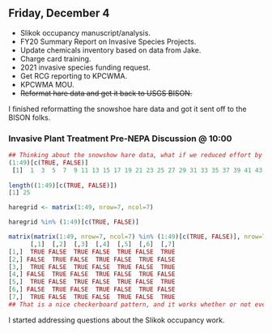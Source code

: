 
## Friday, December 4

* Slikok occupancy manuscript/analysis.
* FY20 Summary Report on Invasive Species Projects.
* Update chemicals inventory based on data from Jake.
* Charge card training.
* 2021 invasive species funding request.
* Get RCG reporting to KPCWMA.
* KPCWMA MOU.
* ~~Reformat hare data and get it back to USGS BISON.~~

I finished reformatting the snowshoe hare data and got it sent off to the BISON folks.

### Invasive Plant Treatment Pre-NEPA Discussion @ 10:00

```r
## Thinking about the snowshow hare data, what if we reduced effort by sampling every other plot?
(1:49)[c(TRUE, FALSE)]
 [1]  1  3  5  7  9 11 13 15 17 19 21 23 25 27 29 31 33 35 37 39 41 43 45 47 49
 
length((1:49)[c(TRUE, FALSE)])
[1] 25 

haregrid <- matrix(1:49, nrow=7, ncol=7)

haregrid %in% (1:49)[c(TRUE, FALSE)]

matrix(matrix(1:49, nrow=7, ncol=7) %in% (1:49)[c(TRUE, FALSE)], nrow=7, ncol=7)
      [,1]  [,2]  [,3]  [,4]  [,5]  [,6]  [,7]
[1,]  TRUE FALSE  TRUE FALSE  TRUE FALSE  TRUE
[2,] FALSE  TRUE FALSE  TRUE FALSE  TRUE FALSE
[3,]  TRUE FALSE  TRUE FALSE  TRUE FALSE  TRUE
[4,] FALSE  TRUE FALSE  TRUE FALSE  TRUE FALSE
[5,]  TRUE FALSE  TRUE FALSE  TRUE FALSE  TRUE
[6,] FALSE  TRUE FALSE  TRUE FALSE  TRUE FALSE
[7,]  TRUE FALSE  TRUE FALSE  TRUE FALSE  TRUE
## That is a nice checkerboard pattern, and it works whether or not even-numbered columns are inverted.

```
I started addressing questions about the Slikok occupancy work.

